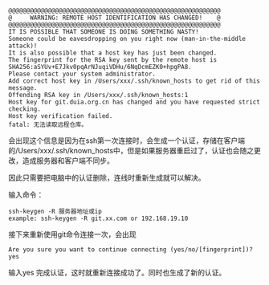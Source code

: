 ```
@@@@@@@@@@@@@@@@@@@@@@@@@@@@@@@@@@@@@@@@@@@@@@@@@@@@@@@@@@@
@     WARNING: REMOTE HOST IDENTIFICATION HAS CHANGED!    @
@@@@@@@@@@@@@@@@@@@@@@@@@@@@@@@@@@@@@@@@@@@@@@@@@@@@@@@@@@@
IT IS POSSIBLE THAT SOMEONE IS DOING SOMETHING NASTY!
Someone could be eavesdropping on you right now (man-in-the-middle attack)!
It is also possible that a host key has just been changed.
The fingerprint for the RSA key sent by the remote host is
SHA256:aSYUv+E7Jkv0pqArNJuqiVDHu/6NqDcmEZK0+hpgPA8.
Please contact your system administrator.
Add correct host key in /Users/xxx/.ssh/known_hosts to get rid of this message.
Offending RSA key in /Users/xxx/.ssh/known_hosts:1
Host key for git.duia.org.cn has changed and you have requested strict checking.
Host key verification failed.
fatal: 无法读取远程仓库。
```

会出现这个信息是因为在ssh第一次连接时，会生成一个认证，存储在客户端的/Users/xxx/.ssh/known_hosts中，但是如果服务器重启过了，认证也会随之更改，造成服务器和客户端不同步。  

因此只需要把电脑中的认证删除，连线时重新生成就可以解决。

输入命令：  

```
ssh-keygen -R 服务器地址或ip
example: ssh-keygen -R git.xx.com or 192.168.19.10
```

接下来重新使用git命令连接一次，会出现  

```
Are you sure you want to continue connecting (yes/no/[fingerprint])?  yes
```

输入yes 完成认证，这时就重新连接成功了。同时也生成了新的认证。  

